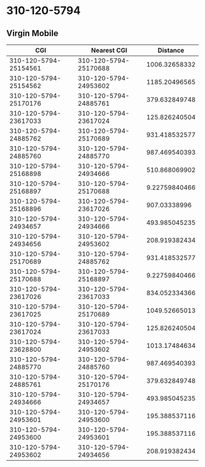 # 310-120-5794
## Virgin Mobile


| CGI | Nearest CGI | Distance |
|-----|-------------|----------|
| 310-120-5794-25154561 | 310-120-5794-25170688 | 1006.32658332 |
| 310-120-5794-25154562 | 310-120-5794-24953602 | 1185.20496565 |
| 310-120-5794-25170176 | 310-120-5794-24885761 | 379.632849748 |
| 310-120-5794-23617033 | 310-120-5794-23617024 | 125.826240504 |
| 310-120-5794-24885762 | 310-120-5794-25170689 | 931.418532577 |
| 310-120-5794-24885760 | 310-120-5794-24885770 | 987.469540393 |
| 310-120-5794-25168898 | 310-120-5794-24934666 | 510.868069902 |
| 310-120-5794-25168897 | 310-120-5794-25170688 | 9.22759840466 |
| 310-120-5794-25168896 | 310-120-5794-23617026 | 907.03338996 |
| 310-120-5794-24934657 | 310-120-5794-24934666 | 493.985045235 |
| 310-120-5794-24934656 | 310-120-5794-24953602 | 208.919382434 |
| 310-120-5794-25170689 | 310-120-5794-24885762 | 931.418532577 |
| 310-120-5794-25170688 | 310-120-5794-25168897 | 9.22759840466 |
| 310-120-5794-23617026 | 310-120-5794-23617033 | 834.052334366 |
| 310-120-5794-23617025 | 310-120-5794-25170689 | 1049.52665013 |
| 310-120-5794-23617024 | 310-120-5794-23617033 | 125.826240504 |
| 310-120-5794-23628800 | 310-120-5794-24953602 | 1013.17484634 |
| 310-120-5794-24885770 | 310-120-5794-24885760 | 987.469540393 |
| 310-120-5794-24885761 | 310-120-5794-25170176 | 379.632849748 |
| 310-120-5794-24934666 | 310-120-5794-24934657 | 493.985045235 |
| 310-120-5794-24953601 | 310-120-5794-24953600 | 195.388537116 |
| 310-120-5794-24953600 | 310-120-5794-24953601 | 195.388537116 |
| 310-120-5794-24953602 | 310-120-5794-24934656 | 208.919382434 |
